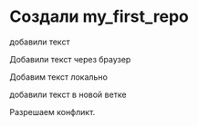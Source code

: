 # Создали  my_first_repo

добавили текст

Добавили текст через браузер

Добавим текст локально

добавили текст в новой ветке

Разрешаем конфликт.
